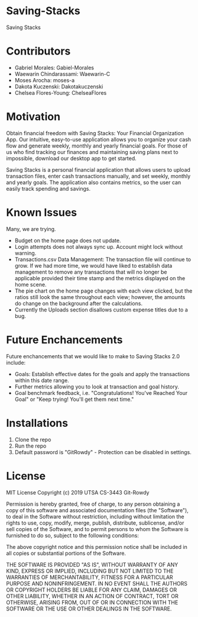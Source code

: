 # Saving-Stacks #
Saving Stacks

# Contributors #
* Gabriel Morales: Gabiel-Morales
* Waewarin Chindarassami: Waewarin-C
* Moses Arocha: moses-a
* Dakota Kuczenski: Dakotakuczenski
* Chelsea Flores-Young: ChelseaFlores

# Motivation #
Obtain financial freedom with Saving Stacks: Your Financial Organization App. Our intuitive, easy-to-use application allows you to organize your cash flow and generate weekly, monthly and yearly financial goals. For those of us who find tracking our finances and maintaining saving plans next to impossible, download our desktop app to get started.

Saving Stacks is a personal financial application that allows users to upload transaction files, enter cash transactions manually, and set weekly, monthly and yearly goals. The application also contains metrics, so the user can easily track spending and savings.

# Known Issues #
Many, we are trying.
* Budget on the home page does not update.
* Login attempts does not always sync up. Account might lock without warning.
* Transactions.csv Data Management: The transaction file will continue to grow. If we had more time, we would have liked to establish data management to remove any transactions that will no longer be applicable provided their time stamp and the metrics displayed on the home scene.
* The pie chart on the home page changes with each view clicked, but the ratios still look the same throughout each view; however, the amounts do change on the background after the calculations.
* Currently the Uploads section disallows custom expense titles due to a bug.


# Future Enchancements #
Future enchancements that we would like to make to Saving Stacks 2.0 include:

* Goals: Establish effective dates for the goals and apply the transactions within this date range. 
* Further metrics allowing you to look at transaction and goal history.
* Goal benchmark feedback, i.e. "Congratulations! You've Reached Your Goal" or "Keep trying! You'll get them next time."

# Installations #
1. Clone the repo
2. Run the repo
3. Default password is "GitRowdy" - Protection can be disabled in settings.

# License #
MIT License
Copyright (c) 2019 UTSA CS-3443 Git-Rowdy

Permission is hereby granted, free of charge, to any person obtaining a copy of this software and associated documentation files (the "Software"), to deal in the Software without restriction, including without limitation the rights to use, copy, modify, merge, publish, distribute, sublicense, and/or sell copies of the Software, and to permit persons to whom the Software is furnished to do so, subject to the following conditions:

The above copyright notice and this permission notice shall be included in all copies or substantial portions of the Software.

THE SOFTWARE IS PROVIDED "AS IS", WITHOUT WARRANTY OF ANY KIND, EXPRESS OR IMPLIED, INCLUDING BUT NOT LIMITED TO THE WARRANTIES OF MERCHANTABILITY, FITNESS FOR A PARTICULAR PURPOSE AND NONINFRINGEMENT. IN NO EVENT SHALL THE AUTHORS OR COPYRIGHT HOLDERS BE LIABLE FOR ANY CLAIM, DAMAGES OR OTHER LIABILITY, WHETHER IN AN ACTION OF CONTRACT, TORT OR OTHERWISE, ARISING FROM, OUT OF OR IN CONNECTION WITH THE SOFTWARE OR THE USE OR OTHER DEALINGS IN THE SOFTWARE.
